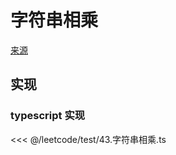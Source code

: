 # 字符串相乘
[来源](https://leetcode.cn/problems/multiply-strings/)

## 实现

### typescript 实现

<<< @/leetcode/test/43.字符串相乘.ts

